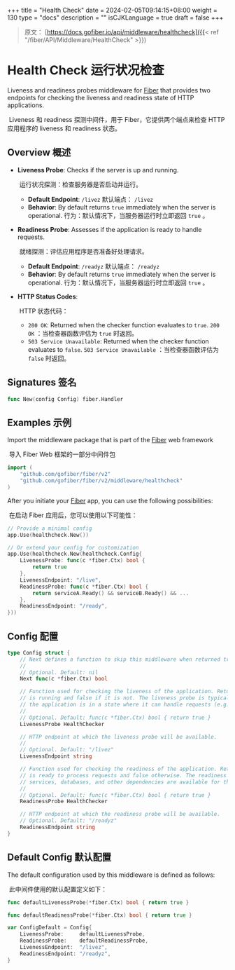 +++
title = "Health Check"
date = 2024-02-05T09:14:15+08:00
weight = 130
type = "docs"
description = ""
isCJKLanguage = true
draft = false
+++

> 原文： [https://docs.gofiber.io/api/middleware/healthcheck]({{< ref "/fiber/API/Middleware/HealthCheck" >}})

# Health Check 运行状况检查

Liveness and readiness probes middleware for [Fiber](https://github.com/gofiber/fiber) that provides two endpoints for checking the liveness and readiness state of HTTP applications.

​	Liveness 和 readiness 探测中间件，用于 Fiber，它提供两个端点来检查 HTTP 应用程序的 liveness 和 readiness 状态。

## Overview 概述

- **Liveness Probe**: Checks if the server is up and running.

  ​	运行状况探测：检查服务器是否启动并运行。

  - **Default Endpoint**: `/livez`
    默认端点： `/livez`
  - **Behavior**: By default returns `true` immediately when the server is operational.
    行为：默认情况下，当服务器运行时立即返回 `true` 。

- **Readiness Probe**: Assesses if the application is ready to handle requests.

  ​	就绪探测：评估应用程序是否准备好处理请求。

  - **Default Endpoint**: `/readyz`
    默认端点： `/readyz`
  - **Behavior**: By default returns `true` immediately when the server is operational.
    行为：默认情况下，当服务器运行时立即返回 `true` 。

- **HTTP Status Codes**:

  ​	HTTP 状态代码：

  - `200 OK`: Returned when the checker function evaluates to `true`.
    `200 OK` ：当检查器函数评估为 `true` 时返回。
  - `503 Service Unavailable`: Returned when the checker function evaluates to `false`.
    `503 Service Unavailable` ：当检查器函数评估为 `false` 时返回。

## Signatures 签名

```go
func New(config Config) fiber.Handler
```



## Examples 示例 

Import the middleware package that is part of the [Fiber](https://github.com/gofiber/fiber) web framework

​	导入 Fiber Web 框架的一部分中间件包

```go
import (
    "github.com/gofiber/fiber/v2"
    "github.com/gofiber/fiber/v2/middleware/healthcheck"
)
```



After you initiate your [Fiber](https://github.com/gofiber/fiber) app, you can use the following possibilities:

​	在启动 Fiber 应用后，您可以使用以下可能性：

```go
// Provide a minimal config
app.Use(healthcheck.New())

// Or extend your config for customization
app.Use(healthcheck.New(healthcheck.Config{
    LivenessProbe: func(c *fiber.Ctx) bool {
        return true
    },
    LivenessEndpoint: "/live",
    ReadinessProbe: func(c *fiber.Ctx) bool {
        return serviceA.Ready() && serviceB.Ready() && ...
    },
    ReadinessEndpoint: "/ready",
}))
```



## Config 配置

```go
type Config struct {
    // Next defines a function to skip this middleware when returned true.
    //
    // Optional. Default: nil
    Next func(c *fiber.Ctx) bool

    // Function used for checking the liveness of the application. Returns true if the application
    // is running and false if it is not. The liveness probe is typically used to indicate if 
    // the application is in a state where it can handle requests (e.g., the server is up and running).
    //
    // Optional. Default: func(c *fiber.Ctx) bool { return true }
    LivenessProbe HealthChecker

    // HTTP endpoint at which the liveness probe will be available.
    //
    // Optional. Default: "/livez"
    LivenessEndpoint string

    // Function used for checking the readiness of the application. Returns true if the application
    // is ready to process requests and false otherwise. The readiness probe typically checks if all necessary
    // services, databases, and other dependencies are available for the application to function correctly.
    //
    // Optional. Default: func(c *fiber.Ctx) bool { return true }
    ReadinessProbe HealthChecker

    // HTTP endpoint at which the readiness probe will be available.
    // Optional. Default: "/readyz"
    ReadinessEndpoint string
}
```



## Default Config 默认配置 

The default configuration used by this middleware is defined as follows:

​	此中间件使用的默认配置定义如下：

```go
func defaultLivenessProbe(*fiber.Ctx) bool { return true }

func defaultReadinessProbe(*fiber.Ctx) bool { return true }

var ConfigDefault = Config{
    LivenessProbe:     defaultLivenessProbe,
    ReadinessProbe:    defaultReadinessProbe,
    LivenessEndpoint:  "/livez",
    ReadinessEndpoint: "/readyz",
}
```
